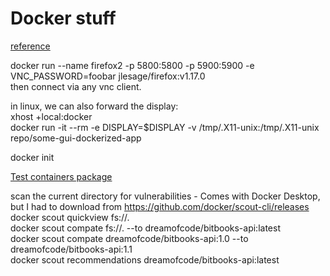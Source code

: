 # Docker stuff

[reference](https://www.youtube.com/watch?v=zfNqp85g5JM)

docker run --name firefox2 -p 5800:5800 -p 5900:5900 -e VNC_PASSWORD=foobar jlesage/firefox:v1.17.0  
then connect via any vnc client.

in linux, we can also forward the display:  
xhost +local:docker  
docker run -it --rm -e DISPLAY=$DISPLAY -v /tmp/.X11-unix:/tmp/.X11-unix repo/some-gui-dockerized-app

docker init

[Test containers package](https://testcontainers.com/)

scan the current directory for vulnerabilities - Comes with Docker Desktop, but I had to download from https://github.com/docker/scout-cli/releases  
docker scout quickview fs://.  
docker scout compate fs://. --to dreamofcode/bitbooks-api:latest  
docker scout compate dreamofcode/bitbooks-api:1.0 --to dreamofcode/bitbooks-api:1.1  
docker scout recommendations dreamofcode/bitbooks-api:latest  
